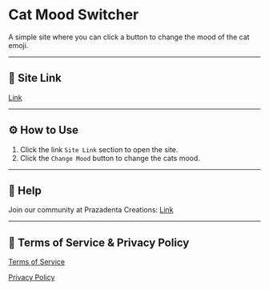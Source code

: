 # Cat Mood Switcher

A simple site where you can click a button to change the mood of the cat emoji.

---

## 🔗 Site Link

[Link](https://adamant-process.github.io/Cat-Mood-Switcher)

---

## ⚙️ How to Use

1. Click the link `Site Link` section to open the site.
2. Click the `Change Mood` button to change the cats mood.

---

## 📄 Help

Join our community at Prazadenta Creations: [Link](https://discord.gg/pV5NqjXtgE)

---

## 📃 Terms of Service & Privacy Policy

[Terms of Service](https://github.com/adamant-process/Cat-Mood-Switcher/blob/main/terms.html)

[Privacy Policy](https://github.com/adamant-process/Cat-Mood-Switcher/blob/main/privacy.html)

